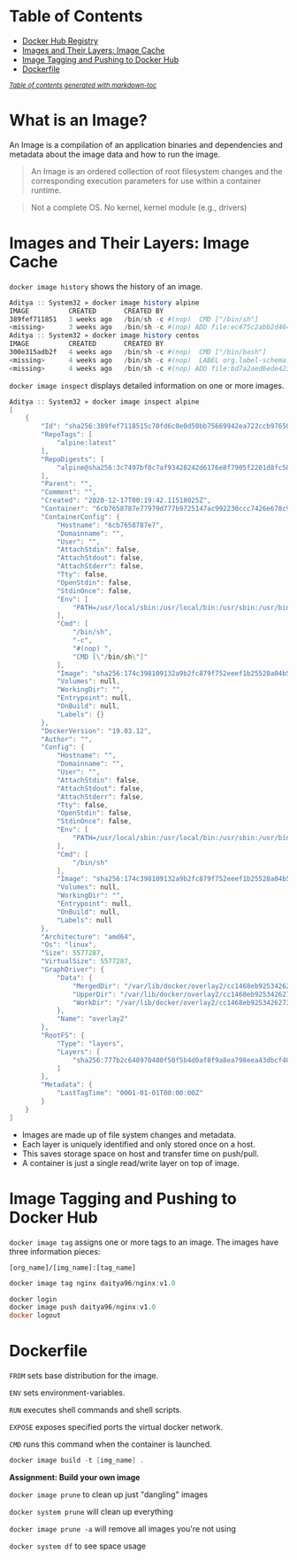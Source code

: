 # Table of Contents

- [Docker Hub Registry](#docker-hub-registry)
- [Images and Their Layers: Image Cache](#images-and-their-layers--image-cache)
- [Image Tagging and Pushing to Docker Hub](#image-tagging-and-pushing-to-docker-hub)
- [Dockerfile](#dockerfile)

<small><i><a href='http://ecotrust-canada.github.io/markdown-toc/'>Table of contents generated with markdown-toc</a></i></small>

# What is an Image?

An Image is a compilation of an application binaries and dependencies and metadata about the image data and how to run the image.

> An Image is an ordered collection of root filesystem changes and the corresponding execution parameters for use within a container runtime.

> Not a complete OS. No kernel, kernel module (e.g., drivers)

# Images and Their Layers: Image Cache

`docker image history` shows the history of an image.

```powershell
Aditya :: System32 » docker image history alpine
IMAGE          CREATED       CREATED BY                                      SIZE      COMMENT
389fef711851   3 weeks ago   /bin/sh -c #(nop)  CMD ["/bin/sh"]              0B
<missing>      3 weeks ago   /bin/sh -c #(nop) ADD file:ec475c2abb2d46435…   5.58MB
Aditya :: System32 » docker image history centos
IMAGE          CREATED       CREATED BY                                      SIZE      COMMENT
300e315adb2f   4 weeks ago   /bin/sh -c #(nop)  CMD ["/bin/bash"]            0B
<missing>      4 weeks ago   /bin/sh -c #(nop)  LABEL org.label-schema.sc…   0B
<missing>      4 weeks ago   /bin/sh -c #(nop) ADD file:bd7a2aed6ede423b7…   209MB
```

`docker image inspect` displays detailed information on one or more images.

```powershell
Aditya :: System32 » docker image inspect alpine
[
    {
        "Id": "sha256:389fef7118515c70fd6c0e0d50bb75669942ea722ccb976507d7b087e54d5a23",
        "RepoTags": [
            "alpine:latest"
        ],
        "RepoDigests": [
            "alpine@sha256:3c7497bf0c7af93428242d6176e8f7905f2201d8fc5861f45be7a346b5f23436"
        ],
        "Parent": "",
        "Comment": "",
        "Created": "2020-12-17T00:19:42.11518025Z",
        "Container": "6cb7658787e77979d777b9725147ac992230ccc7426e678c918c3144e5ccb78e",
        "ContainerConfig": {
            "Hostname": "6cb7658787e7",
            "Domainname": "",
            "User": "",
            "AttachStdin": false,
            "AttachStdout": false,
            "AttachStderr": false,
            "Tty": false,
            "OpenStdin": false,
            "StdinOnce": false,
            "Env": [
                "PATH=/usr/local/sbin:/usr/local/bin:/usr/sbin:/usr/bin:/sbin:/bin"
            ],
            "Cmd": [
                "/bin/sh",
                "-c",
                "#(nop) ",
                "CMD [\"/bin/sh\"]"
            ],
            "Image": "sha256:174c398109132a9b2fc879f752eeef1b25528a04b514a1e3ff1b5085bcf28f51",
            "Volumes": null,
            "WorkingDir": "",
            "Entrypoint": null,
            "OnBuild": null,
            "Labels": {}
        },
        "DockerVersion": "19.03.12",
        "Author": "",
        "Config": {
            "Hostname": "",
            "Domainname": "",
            "User": "",
            "AttachStdin": false,
            "AttachStdout": false,
            "AttachStderr": false,
            "Tty": false,
            "OpenStdin": false,
            "StdinOnce": false,
            "Env": [
                "PATH=/usr/local/sbin:/usr/local/bin:/usr/sbin:/usr/bin:/sbin:/bin"
            ],
            "Cmd": [
                "/bin/sh"
            ],
            "Image": "sha256:174c398109132a9b2fc879f752eeef1b25528a04b514a1e3ff1b5085bcf28f51",
            "Volumes": null,
            "WorkingDir": "",
            "Entrypoint": null,
            "OnBuild": null,
            "Labels": null
        },
        "Architecture": "amd64",
        "Os": "linux",
        "Size": 5577287,
        "VirtualSize": 5577287,
        "GraphDriver": {
            "Data": {
                "MergedDir": "/var/lib/docker/overlay2/cc1468eb925342627363ace0c3f6513751214cdf63c852d40bd1d9d70a47f8c4/merged",
                "UpperDir": "/var/lib/docker/overlay2/cc1468eb925342627363ace0c3f6513751214cdf63c852d40bd1d9d70a47f8c4/diff",
                "WorkDir": "/var/lib/docker/overlay2/cc1468eb925342627363ace0c3f6513751214cdf63c852d40bd1d9d70a47f8c4/work"
            },
            "Name": "overlay2"
        },
        "RootFS": {
            "Type": "layers",
            "Layers": [
                "sha256:777b2c648970480f50f5b4d0af8f9a8ea798eea43dbcf40ce4a8c7118736bdcf"
            ]
        },
        "Metadata": {
            "LastTagTime": "0001-01-01T00:00:00Z"
        }
    }
]
```

- Images are made up of file system changes and metadata.
- Each layer is uniquely identified and only stored once on a host.
- This saves storage space on host and transfer time on push/pull.
- A container is just a single read/write layer on top of image.

# Image Tagging and Pushing to Docker Hub

`docker image tag` assigns one or more tags to an image.
The images have three information pieces:

```
[org_name]/[img_name]:[tag_name]
```

```powershell
docker image tag nginx daitya96/nginx:v1.0
```

```powershell
docker login
docker image push daitya96/nginx:v1.0
docker logout
```

# Dockerfile

`FROM` sets base distribution for the image.

`ENV` sets environment-variables.

`RUN` executes shell commands and shell scripts.

`EXPOSE` exposes specified ports the virtual docker network.

`CMD` runs this command when the container is launched.

```powershell
docker image build -t [img_name] .
```

**Assignment: Build your own image**

`docker image prune` to clean up just "dangling" images

`docker system prune` will clean up everything

`docker image prune -a` will remove all images you're not using

`docker system df` to see space usage

 







































